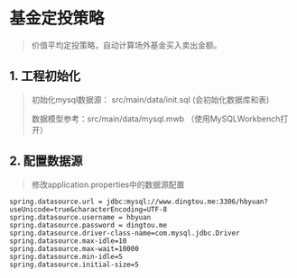 # 基金定投策略
> 价值平均定投策略，自动计算场外基金买入卖出金额。

## 1. 工程初始化
> 初始化mysql数据源： src/main/data/init.sql (会初始化数据库和表)
>
> 数据模型参考：src/main/data/mysql.mwb （使用MySQLWorkbench打开）
>
## 2. 配置数据源
> 修改application.properties中的数据源配置
```
spring.datasource.url = jdbc:mysql://www.dingtou.me:3306/hbyuan?useUnicode=true&characterEncoding=UTF-8
spring.datasource.username = hbyuan
spring.datasource.password = dingtou.me
spring.datasource.driver-class-name=com.mysql.jdbc.Driver
spring.datasource.max-idle=10
spring.datasource.max-wait=10000
spring.datasource.min-idle=5
spring.datasource.initial-size=5
```
